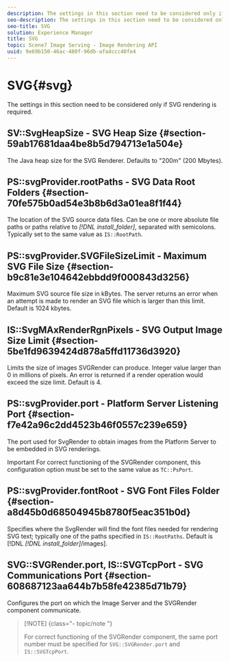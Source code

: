 ```yaml
---
description: The settings in this section need to be considered only if SVG rendering is required.
seo-description: The settings in this section need to be considered only if SVG rendering is required.
seo-title: SVG
solution: Experience Manager
title: SVG
topic: Scene7 Image Serving - Image Rendering API
uuid: 9e69b150-46ac-480f-96db-afadccc40fe4
---
```


# SVG{#svg}

The settings in this section need to be considered only if SVG rendering is required.

## SV::SvgHeapSize - SVG Heap Size {#section-59ab17681daa4be8b5d794713e1a504e}

The Java heap size for the SVG Renderer. Defaults to "200m" (200 Mbytes).

## PS::svgProvider.rootPaths - SVG Data Root Folders {#section-70fe575b0ad54e3b8b6d3a01ea8f1f44}

The location of the SVG source data files. Can be one or more absolute file paths or paths relative to *[!DNL install_folder]*, separated with semicolons. Typically set to the same value as `IS::RootPath`.

## PS::svgProvider.SVGFileSizeLimit - Maximum SVG File Size {#section-b9c81e3e104642ebbdd9f000843d3256}

Maximum SVG source file size in kBytes. The server returns an error when an attempt is made to render an SVG file which is larger than this limit. Default is 1024 kbytes.

## IS::SvgMAxRenderRgnPixels - SVG Output Image Size Limit {#section-5be1fd9639424d878a5ffd11736d3920}

Limits the size of images SVGRender can produce. Integer value larger than 0 in millions of pixels. An error is returned if a render operation would exceed the size limit. Default is 4.

## PS::svgProvider.port - Platform Server Listening Port {#section-f7e42a96c2dd4523b46f0557c239e659}

The port used for SvgRender to obtain images from the Platform Server to be embedded in SVG renderings.

Important For correct functioning of the SVGRender component, this configuration option must be set to the same value as `TC::PsPort`.

## PS::svgProvider.fontRoot - SVG Font Files Folder {#section-a8d45b0d68504945b8780f5eac351b0d}

Specifies where the SvgRender will find the font files needed for rendering SVG text; typically one of the paths specified in `IS::RootPaths`. Default is [!DNL  *[!DNL install_folder]*/images].

## SVG::SVGRender.port, IS::SVGTcpPort - SVG Communications Port {#section-608687123aa644b7b58fe42385d71b79}

Configures the port on which the Image Server and the SVGRender component communicate.

>[!NOTE] {class="- topic/note "}
>
>For correct functioning of the SVGRender component, the same port number must be specified for `SVG::SVGRender.port` and `IS::SVGTcpPort`.

